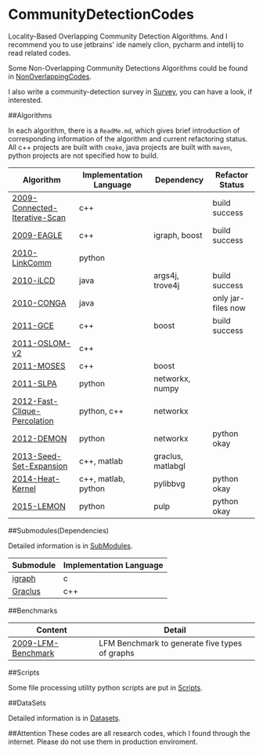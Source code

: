 # CommunityDetectionCodes
Locality-Based Overlapping Community Detection Algorithms. 
And I recommend you to use jetbrains' ide namely clion, pycharm and intellij to 
read related codes. 

Some Non-Overlapping Community Detections Algorithms could be found in [NonOverlappingCodes](NonOverlappingCodes).

I also write a community-detection survey in [Survey](Survey), you can have a look, if interested. 

##Algorithms

In each algorithm, there is a `ReadMe.md`, which gives brief introduction of corresponding information of the algorithm and 
current refactoring status. All c++ projects are built with `cmake`, java projects are built with `maven`, python projects 
are not specified how to build.

Algorithm | Implementation Language | Dependency | Refactor Status
--- | --- | --- | ---
[2009-Connected-Iterative-Scan](2009-Connected-Iterative-Scan) | c++ |  | build success
[2009-EAGLE](2009-EAGLE) | c++ | igraph, boost | build success
[2010-LinkComm](2010-LinkCommunity) | python|  |
[2010-iLCD](2010-iLCD) | java | args4j, trove4j | build success
[2010-CONGA](2010-CONGA) | java | | only jar-files now
[2011-GCE](2011-GCE) | c++ | boost | build success
[2011-OSLOM-v2](2011-OSLOM-v2) | c++ |  |
[2011-MOSES](2011-MOSES) | c++ | boost | 
[2011-SLPA](2011-SLPA) | python | networkx, numpy |
[2012-Fast-Clique-Percolation](2012-Fast-Clique-Percolation) | python, c++ | networkx |
[2012-DEMON](2012-DEMON) | python | networkx | python okay
[2013-Seed-Set-Expansion](2013-Seed-Set-Expansion) | c++, matlab | graclus, matlabgl | 
[2014-Heat-Kernel](2014-Heat-Kernel) | c++, matlab, python | pylibbvg | python okay
[2015-LEMON](2015-LEMON) | python | pulp | python okay

##Submodules(Dependencies)

Detailed information is in [SubModules](SubModules).

Submodule | Implementation Language
--- | ---
[igraph](https://github.com/igraph/igraph) | c
[Graclus](https://github.com/GraphProcessor/Graclus) | c++

##Benchmarks

Content | Detail
--- | ---
[2009-LFM-Benchmark](2009-LFM-Benchmark) | LFM Benchmark to generate five types of graphs

##Scripts

Some file processing utility python scripts are put in [Scripts](Scripts).

##DataSets

Detailed information is in [Datasets](Datasets).

##Attention
These codes are all research codes, which I found through the internet. Please do not use them in production enviroment.

